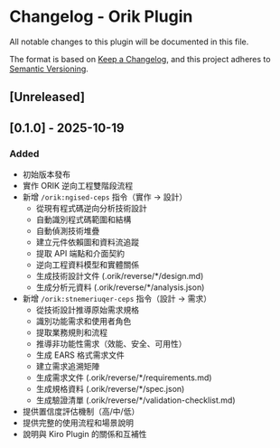 # Changelog - Orik Plugin

All notable changes to this plugin will be documented in this file.

The format is based on [Keep a Changelog](https://keepachangelog.com/),
and this project adheres to [Semantic Versioning](https://semver.org/).

## [Unreleased]

## [0.1.0] - 2025-10-19

### Added

- 初始版本發布
- 實作 ORIK 逆向工程雙階段流程
- 新增 `/orik:ngised-ceps` 指令（實作 → 設計）
  - 從現有程式碼逆向分析技術設計
  - 自動識別程式碼範圍和結構
  - 自動偵測技術堆疊
  - 建立元件依賴圖和資料流追蹤
  - 提取 API 端點和介面契約
  - 逆向工程資料模型和實體關係
  - 生成技術設計文件 (.orik/reverse/*/design.md)
  - 生成分析元資料 (.orik/reverse/*/analysis.json)
- 新增 `/orik:stnemeriuqer-ceps` 指令（設計 → 需求）
  - 從技術設計推導原始需求規格
  - 識別功能需求和使用者角色
  - 提取業務規則和流程
  - 推導非功能性需求（效能、安全、可用性）
  - 生成 EARS 格式需求文件
  - 建立需求追溯矩陣
  - 生成需求文件 (.orik/reverse/*/requirements.md)
  - 生成規格資料 (.orik/reverse/*/spec.json)
  - 生成驗證清單 (.orik/reverse/*/validation-checklist.md)
- 提供置信度評估機制（高/中/低）
- 提供完整的使用流程和場景說明
- 說明與 Kiro Plugin 的關係和互補性
